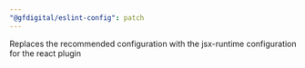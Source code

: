 ```yaml
---
"@gfdigital/eslint-config": patch
---
```


Replaces the recommended configuration with the jsx-runtime configuration for the react plugin
